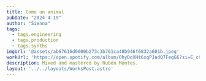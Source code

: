 ```yaml
---
title: Como un animal
pubDate: "2024-4-19"
author: "Sienna"
tags:
  - tags.engineering
  - tags.production
  - tags.synths
imgUrl: '@assets/ab67616d0000b273c3b761ca48b946f6832a601b.jpeg'
workUrl: 'https://open.spotify.com/album/0hyDoXHt6xgPJadQ7FegG6?si=E_cCPp1QTYarS-GTsbee8A'
description: Mixed and mastered by Rubén Montes.
layout: '../../layouts/WorksPost.astro'
---
```


